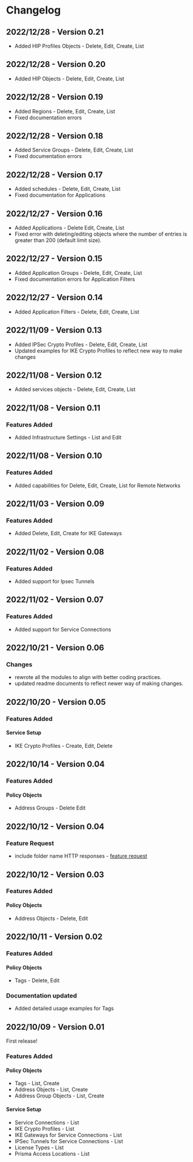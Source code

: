 # Changelog

## 2022/12/28 - Version 0.21
* Added HIP Profiles Objects - Delete, Edit, Create, List

## 2022/12/28 - Version 0.20
* Added HIP Objects - Delete, Edit, Create, List

## 2022/12/28 - Version 0.19
* Added Regions - Delete, Edit, Create, List
* Fixed documentation errors

## 2022/12/28 - Version 0.18
* Added Service Groups - Delete, Edit, Create, List
* Fixed documentation errors

## 2022/12/28 - Version 0.17
* Added schedules - Delete, Edit, Create, List
* Fixed documentation for Applications

## 2022/12/27 - Version 0.16
* Added Applications - Delete Edit, Create, List
* Fixed error with deleting/editing objects where the number of entries is greater than 200 (default limit size).

## 2022/12/27 - Version 0.15
* Added Application Groups - Delete, Edit, Create, List
* Fixed documentation errors for Application Filters

## 2022/12/27 - Version 0.14
* Added Application Filters - Delete, Edit, Create, List

## 2022/11/09 - Version 0.13
* Added IPSec Crypto Profiles - Delete, Edit, Create, List
* Updated examples for IKE Crypto Profiles to reflect new way to make changes

## 2022/11/08 - Version 0.12
* Added services objects - Delete, Edit, Create, List

## 2022/11/08 - Version 0.11
### Features Added
* Added Infrastructure Settings - List and Edit

## 2022/11/08 - Version 0.10
### Features Added
* Added capabilities for Delete, Edit, Create, List for Remote Networks

## 2022/11/03 - Version 0.09
### Features Added
* Added Delete, Edit, Create for IKE Gateways

## 2022/11/02 - Version 0.08
### Features Added
* Added support for Ipsec Tunnels

## 2022/11/02 - Version 0.07
### Features Added
* Added support for Service Connections

## 2022/10/21 - Version 0.06
### Changes
* rewrote all the modules to align with better coding practices.
* updated readme documents to reflect newer way of making changes.

## 2022/10/20 - Version 0.05
### Features Added
#### Service Setup
* IKE Crypto Profiles - Create, Edit, Delete

## 2022/10/14 - Version 0.04
### Features Added
#### Policy Objects
* Address Groups - Delete Edit

## 2022/10/12 - Version 0.04
### Feature Request
* include folder name HTTP responses - [feature request](https://github.com/PaloAltoNetworks/PrismaSASECloudManaged-Python/issues/4)

## 2022/10/12 - Version 0.03
### Features Added
#### Policy Objects
* Address Objects - Delete, Edit

## 2022/10/11 - Version 0.02
### Features Added
#### Policy Objects
* Tags - Delete, Edit

### Documentation updated
* Added detailed usage examples for Tags

## 2022/10/09 - Version 0.01
First release!

### Features Added
#### Policy Objects
* Tags - List, Create
* Address Objects - List, Create
* Address Group Objects - List, Create

#### Service Setup
* Service Connections - List
* IKE Crypto Profiles - List
* IKE Gateways for Service Connections - List
* IPSec Tunnels for Service Connections - List
* License Types - List
* Prisma Access Locations - List
